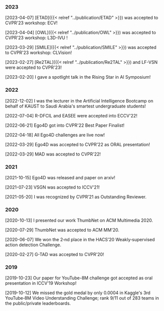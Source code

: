 
### 2023

[2023-04-07] [ETAD]({{< relref "../publication/ETAD" >}}) was accepted to CVPR'23 workshop: ECV!

[2023-04-04] [OWL]({{< relref "../publication/OWL" >}}) was accepted to CVPR'23 workshop: L3D-IVU !

[2023-03-29] [SMILE]({{< relref "../publication/SMILE" >}}) was accepted to CVPR'23 workshop: CLVision!

[2023-02-27] [Re2TAL]({{< relref "../publication/Re2TAL" >}}) and LF-VSN were accepted to CVPR'23!

[2023-02-20] I gave a spotlight talk in the Rising Star in AI Symposium!

### 2022

[2022-12-02] I was the lecturer in the Artificial Intelligence Bootcamp on behalf of KAUST to Saudi Arabia's smartest undergraduate students!

[2022-07-04] R-DFCIL and EASEE were accepted into ECCV'22!

[2022-06-21] Ego4D got into CVPR'22 Best Paper Finalist!

[2022-04-18] All Ego4D challenges are live now!

[2022-03-29] Ego4D was accepted to CVPR'22 as ORAL presentation!

[2022-03-29] MAD was accepted to CVPR'22!

### 2021 
[2021-10-15] Ego4D was released and paper on arxiv!

[2021-07-23] VSGN was accepted to ICCV'21!

[2021-05-20] I was recognized by CVPR’21 as Outstanding Reviewer.

### 2020 
[2020-10-13] I presented our work ThumbNet on ACM Multimedia 2020.

[2020-07-29] ThumbNet was accepted to ACM MM'20.

[2020-06-07] We won the 2‑nd place in the HACS’20 Weakly‑supervised action detection Challenge.

[2020-02-27] G-TAD was accepted to CVPR'20!

### 2019
[2019-10-23] Our paper for YouTube-8M challenge got accepted as oral presentation in ICCV'19 Workshop!

[2019-10-12] We missed the gold medal by only 0.0004 in Kaggle's 3rd YouTube‑8M Video Understanding Challenge; rank 9/11 out of 283 teams in the public/private leaderboards.



